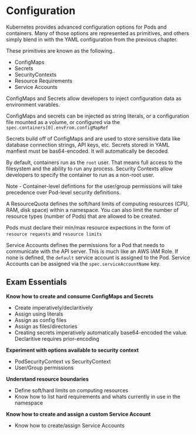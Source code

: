 # Configuration

Kubernetes provides advanced configuration options for Pods and containers. Many of those options are represented as primitives, and others simply blend in with the YAML configuration from the previous chapter.

These primitives are known as the following..

- ConfigMaps
- Secrets
- SecurityContexts
- Resource Requirements
- Service Accounts

ConfigMaps and Secrets allow developers to inject configuration data as environment varables.

ConfigMaps and secrets can be injected as string literals, or a configuration file mounted as a volume, or configured via the `spec.containers[0].envFrom.configMapRef`

Secrets build off of ConfigMaps and are used to store sensitive data like database connection strings, API keys, etc.
Secrets storedi in YAML manfiest must be bas64-encoded. It will automatically be decoded.

By default, containers run as the `root` user. That means full access to the filesystem and the ability to run any process. Security Contexts allow developers to specify the container to run as a non-root user.

Note - Container-level defintions for the user/group permissions will take precedence over Pod-level security definitions.

A ResourceQuota defines the soft/hard limits of computing resources (CPU, RAM, disk space) within a namespace. You can also limit the number of resource types (number of Pods) that are allowed to be created.

Pods must declare their min/max resource expections in the form of `resource requests` and `resource limits`

Service Accounts defines the permissions for a Pod that needs to communicate with the API server. This is much like an AWS IAM Role. If none is defined, the `default` service account is assigned to the Pod. Service Accounts can be assigned via the `spec.serviceAccountName` key.

## Exam Essentials

**Know how to create and consume ConfigMaps and Secrets**

- Create imperatively/declaritively
- Assign using literals
- Assign as config files
- Assign as files/directories
- Creating secrets imperatively automatically base64-encoded the value. Declaritive requires prior-encoding

**Experiment with options available to security context**

- PodSecurityContext vs SecurityContext
- User/Group permissions

**Understand resource boundaries**

- Define soft/hard limits on computing resources
- Know how to list hard requirements and whats currently in use in the namespace

**Know how to create and assign a custom Service Account**

- Know how to create/assign Service Accounts
